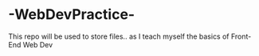 # -WebDevPractice-

This repo will be used to store files.. as I teach myself the basics of Front-End Web Dev